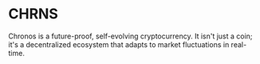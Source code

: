# CHRNS
Chronos is a future-proof, self-evolving cryptocurrency. It isn't just a coin; it's a decentralized ecosystem that adapts to market fluctuations in real-time.
